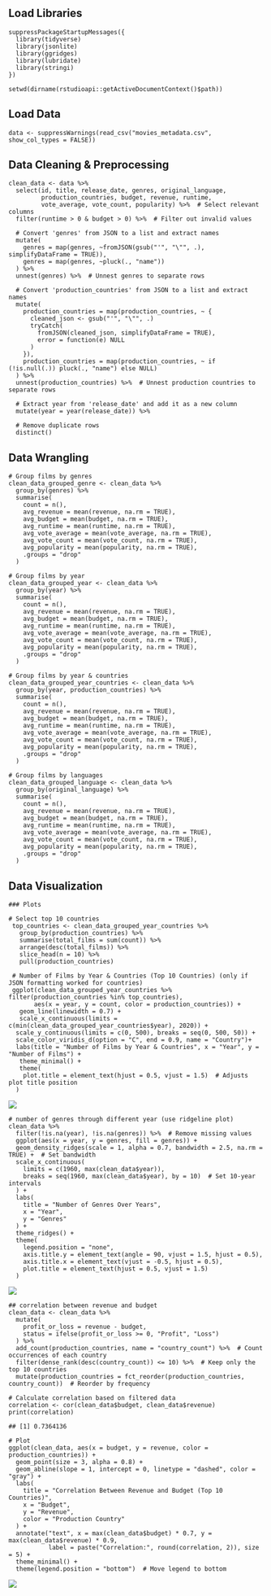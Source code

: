 ## Load Libraries

    suppressPackageStartupMessages({
      library(tidyverse)
      library(jsonlite)
      library(ggridges)
      library(lubridate)
      library(stringi)
    })

    setwd(dirname(rstudioapi::getActiveDocumentContext()$path))

## Load Data

    data <- suppressWarnings(read_csv("movies_metadata.csv", show_col_types = FALSE))

## Data Cleaning & Preprocessing

    clean_data <- data %>% 
      select(id, title, release_date, genres, original_language,   
             production_countries, budget, revenue, runtime, 
             vote_average, vote_count, popularity) %>%  # Select relevant columns
      filter(runtime > 0 & budget > 0) %>%  # Filter out invalid values

      # Convert 'genres' from JSON to a list and extract names
      mutate(
        genres = map(genres, ~fromJSON(gsub("'", "\"", .), simplifyDataFrame = TRUE)),
        genres = map(genres, ~pluck(., "name"))
      ) %>% 
      unnest(genres) %>%  # Unnest genres to separate rows
      
      # Convert 'production_countries' from JSON to a list and extract names
      mutate(
        production_countries = map(production_countries, ~ {
          cleaned_json <- gsub("'", "\"", .)
          tryCatch(
            fromJSON(cleaned_json, simplifyDataFrame = TRUE), 
            error = function(e) NULL 
          )
        }),
        production_countries = map(production_countries, ~ if (!is.null(.)) pluck(., "name") else NULL)
      ) %>%
      unnest(production_countries) %>%  # Unnest production countries to separate rows
      
      # Extract year from 'release_date' and add it as a new column
      mutate(year = year(release_date)) %>%
      
      # Remove duplicate rows
      distinct()

## Data Wrangling

    # Group films by genres
    clean_data_grouped_genre <- clean_data %>%
      group_by(genres) %>%
      summarise(
        count = n(),
        avg_revenue = mean(revenue, na.rm = TRUE),
        avg_budget = mean(budget, na.rm = TRUE),
        avg_runtime = mean(runtime, na.rm = TRUE),
        avg_vote_average = mean(vote_average, na.rm = TRUE),
        avg_vote_count = mean(vote_count, na.rm = TRUE),
        avg_popularity = mean(popularity, na.rm = TRUE),
        .groups = "drop"  
      )

    # Group films by year
    clean_data_grouped_year <- clean_data %>%
      group_by(year) %>%
      summarise(
        count = n(),
        avg_revenue = mean(revenue, na.rm = TRUE),
        avg_budget = mean(budget, na.rm = TRUE),
        avg_runtime = mean(runtime, na.rm = TRUE),
        avg_vote_average = mean(vote_average, na.rm = TRUE),
        avg_vote_count = mean(vote_count, na.rm = TRUE),
        avg_popularity = mean(popularity, na.rm = TRUE),
        .groups = "drop"  
      ) 

    # Group films by year & countries
    clean_data_grouped_year_countries <- clean_data %>%
      group_by(year, production_countries) %>%
      summarise(
        count = n(),
        avg_revenue = mean(revenue, na.rm = TRUE),
        avg_budget = mean(budget, na.rm = TRUE),
        avg_runtime = mean(runtime, na.rm = TRUE),
        avg_vote_average = mean(vote_average, na.rm = TRUE),
        avg_vote_count = mean(vote_count, na.rm = TRUE),
        avg_popularity = mean(popularity, na.rm = TRUE),
        .groups = "drop"  
      ) 

    # Group films by languages
    clean_data_grouped_language <- clean_data %>%
      group_by(original_language) %>%
      summarise(
        count = n(),
        avg_revenue = mean(revenue, na.rm = TRUE),
        avg_budget = mean(budget, na.rm = TRUE),
        avg_runtime = mean(runtime, na.rm = TRUE),
        avg_vote_average = mean(vote_average, na.rm = TRUE),
        avg_vote_count = mean(vote_count, na.rm = TRUE),
        avg_popularity = mean(popularity, na.rm = TRUE),
        .groups = "drop"  
      ) 

## Data Visualization

    ### Plots

    # Select top 10 countries
     top_countries <- clean_data_grouped_year_countries %>%
       group_by(production_countries) %>%
       summarise(total_films = sum(count)) %>%
       arrange(desc(total_films)) %>%
       slice_head(n = 10) %>%
       pull(production_countries)
     
     # Number of Films by Year & Countries (Top 10 Countries) (only if JSON formatting worked for countries)
     ggplot(clean_data_grouped_year_countries %>% filter(production_countries %in% top_countries),
           aes(x = year, y = count, color = production_countries)) +
       geom_line(linewidth = 0.7) +
       scale_x_continuous(limits = c(min(clean_data_grouped_year_countries$year), 2020)) +
      scale_y_continuous(limits = c(0, 500), breaks = seq(0, 500, 50)) +  
      scale_color_viridis_d(option = "C", end = 0.9, name = "Country")+  
      labs(title = "Number of Films by Year & Countries", x = "Year", y = "Number of Films") +
       theme_minimal() +
       theme(
        plot.title = element_text(hjust = 0.5, vjust = 1.5)  # Adjusts plot title position
      )

![](solution_by_madeleine1806_files/figure-markdown_strict/unnamed-chunk-4-1.png)

    # number of genres through different year (use ridgeline plot)
    clean_data %>%
      filter(!is.na(year), !is.na(genres)) %>%  # Remove missing values
      ggplot(aes(x = year, y = genres, fill = genres)) +
      geom_density_ridges(scale = 1, alpha = 0.7, bandwidth = 2.5, na.rm = TRUE) +  # Set bandwidth
      scale_x_continuous(
        limits = c(1960, max(clean_data$year)), 
        breaks = seq(1960, max(clean_data$year), by = 10)  # Set 10-year intervals
      ) +
      labs(
        title = "Number of Genres Over Years",
        x = "Year",
        y = "Genres"
      ) +
      theme_ridges() +
      theme(
        legend.position = "none",
        axis.title.y = element_text(angle = 90, vjust = 1.5, hjust = 0.5),
        axis.title.x = element_text(vjust = -0.5, hjust = 0.5),
        plot.title = element_text(hjust = 0.5, vjust = 1.5)
      )

![](solution_by_madeleine1806_files/figure-markdown_strict/unnamed-chunk-5-1.png)

    ## correlation between revenue and budget 
    clean_data <- clean_data %>%
      mutate(
        profit_or_loss = revenue - budget, 
        status = ifelse(profit_or_loss >= 0, "Profit", "Loss")
      ) %>%
      add_count(production_countries, name = "country_count") %>%  # Count occurrences of each country
      filter(dense_rank(desc(country_count)) <= 10) %>%  # Keep only the top 10 countries
      mutate(production_countries = fct_reorder(production_countries, country_count))  # Reorder by frequency

    # Calculate correlation based on filtered data
    correlation <- cor(clean_data$budget, clean_data$revenue)
    print(correlation)

    ## [1] 0.7364136

    # Plot
    ggplot(clean_data, aes(x = budget, y = revenue, color = production_countries)) +
      geom_point(size = 3, alpha = 0.8) +
      geom_abline(slope = 1, intercept = 0, linetype = "dashed", color = "gray") +
      labs(
        title = "Correlation Between Revenue and Budget (Top 10 Countries)",
        x = "Budget",
        y = "Revenue",
        color = "Production Country"
      ) +
      annotate("text", x = max(clean_data$budget) * 0.7, y = max(clean_data$revenue) * 0.9,
               label = paste("Correlation:", round(correlation, 2)), size = 5) +
      theme_minimal() +
      theme(legend.position = "bottom")  # Move legend to bottom

![](solution_by_madeleine1806_files/figure-markdown_strict/unnamed-chunk-6-1.png)

